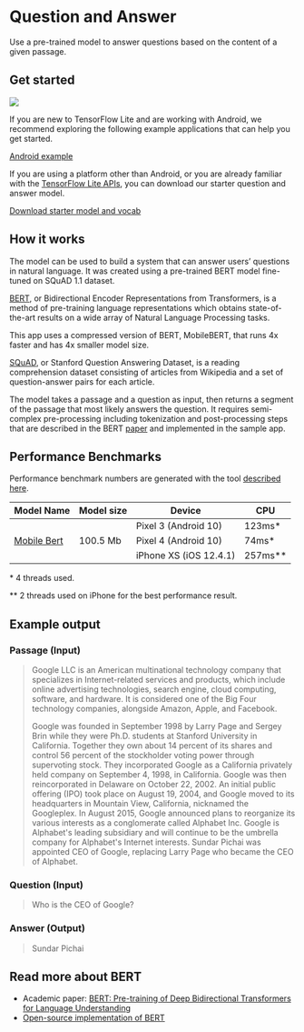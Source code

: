 # Question and Answer

Use a pre-trained model to answer questions based on the content of a given
passage.

## Get started

<img src="images/screenshot.gif" class="attempt-right" style="max-width: 300px">

If you are new to TensorFlow Lite and are working with Android, we recommend
exploring the following example applications that can help you get started.

<a class="button button-primary" href="https://github.com/tensorflow/examples/tree/master/lite/examples/bert_qa/android">Android
example</a>

If you are using a platform other than Android, or you are already familiar with
the [TensorFlow Lite APIs](https://www.tensorflow.org/api_docs/python/tf/lite),
you can download our starter question and answer model.

<a class="button button-primary" href="https://storage.googleapis.com/download.tensorflow.org/models/tflite/bert_qa/mobilebert_qa_vocab.zip">Download
starter model and vocab</a>

## How it works

The model can be used to build a system that can answer users’ questions in
natural language. It was created using a pre-trained BERT model fine-tuned on
SQuAD 1.1 dataset.

[BERT](https://github.com/google-research/bert), or Bidirectional Encoder
Representations from Transformers, is a method of pre-training language
representations which obtains state-of-the-art results on a wide array of
Natural Language Processing tasks.

This app uses a compressed version of BERT, MobileBERT, that runs 4x faster and
has 4x smaller model size.

[SQuAD](https://rajpurkar.github.io/SQuAD-explorer/), or Stanford Question
Answering Dataset, is a reading comprehension dataset consisting of articles
from Wikipedia and a set of question-answer pairs for each article.

The model takes a passage and a question as input, then returns a segment of the
passage that most likely answers the question. It requires semi-complex
pre-processing including tokenization and post-processing steps that are
described in the BERT [paper](https://arxiv.org/abs/1810.04805) and implemented
in the sample app.

## Performance Benchmarks

Performance benchmark numbers are generated with the tool
[described here](https://www.tensorflow.org/lite/performance/benchmarks).

<table>
  <thead>
    <tr>
      <th>Model Name</th>
      <th>Model size </th>
      <th>Device </th>
      <th>CPU</th>
    </tr>
  </thead>
  <tr>
    <td rowspan = 3>
      <a href="https://storage.googleapis.com/download.tensorflow.org/models/tflite/bert_qa/mobilebert_qa_vocab.zip">Mobile Bert</a>
    </td>
    <td rowspan = 3>
      100.5 Mb
    </td>
    <td>Pixel 3 (Android 10) </td>
    <td>123ms*</td>
  </tr>
   <tr>
     <td>Pixel 4 (Android 10) </td>
    <td>74ms*</td>
  </tr>
   <tr>
     <td>iPhone XS (iOS 12.4.1) </td>
    <td>257ms** </td>
  </tr>
</table>

\* 4 threads used.

\*\* 2 threads used on iPhone for the best performance result.

## Example output

### Passage (Input)

> Google LLC is an American multinational technology company that specializes in
> Internet-related services and products, which include online advertising
> technologies, search engine, cloud computing, software, and hardware. It is
> considered one of the Big Four technology companies, alongside Amazon, Apple,
> and Facebook.
>
> Google was founded in September 1998 by Larry Page and Sergey Brin while they
> were Ph.D. students at Stanford University in California. Together they own
> about 14 percent of its shares and control 56 percent of the stockholder
> voting power through supervoting stock. They incorporated Google as a
> California privately held company on September 4, 1998, in California. Google
> was then reincorporated in Delaware on October 22, 2002. An initial public
> offering (IPO) took place on August 19, 2004, and Google moved to its
> headquarters in Mountain View, California, nicknamed the Googleplex. In August
> 2015, Google announced plans to reorganize its various interests as a
> conglomerate called Alphabet Inc. Google is Alphabet's leading subsidiary and
> will continue to be the umbrella company for Alphabet's Internet interests.
> Sundar Pichai was appointed CEO of Google, replacing Larry Page who became the
> CEO of Alphabet.

### Question (Input)

> Who is the CEO of Google?

### Answer (Output)

> Sundar Pichai

## Read more about BERT

*   Academic paper: [BERT: Pre-training of Deep Bidirectional Transformers for
    Language Understanding](https://arxiv.org/abs/1810.04805)
*   [Open-source implementation of BERT](https://github.com/google-research/bert)
